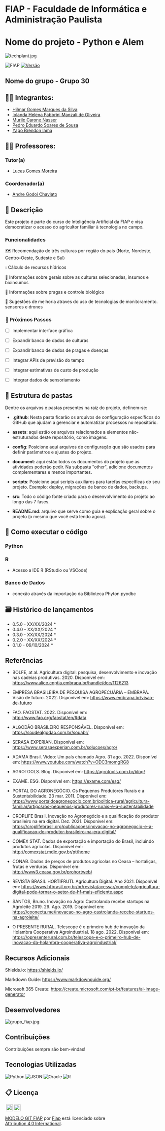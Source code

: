 # FIAP - Faculdade de Informática e Administração Paulista
# Nome do projeto - Python e Alem
![techplant.jpg](https://github.com/IolandaManzali/phyton_e_alem_trabfiap/blob/main/assets/techplant.jpg)


![FIAP](https://img.shields.io/badge/FIAP-IA-red.svg)
[![Versão](https://img.shields.io/badge/version-1.0.0-blue)](https://shields.io/badges)

## Nome do grupo - Grupo 30

## 👨‍🎓 Integrantes: 
- <a href="https://www.linkedin.com/in/hilmar-marques-358672161">Hilmar Gomes Marques da Silva</a>
- <a href="https://www.linkedin.com/in/iolanda-helena-fabbrini-manzali-de-oliveira-14ab8ab0">Iolanda Helena Fabbrini Manzali de Oliveira</a>
- <a href="https://www.linkedin.com/in/murilo-nasser-563875323/ ">Murilo Carone Nasser</a> 
- <a href="https://www.linkedin.com/in/pedro-eduardo-soares-de-sousa-439552309">Pedro Eduardo Soares de Sousa</a> 
- <a href="https://www.linkedin.com/in/yago-yama-444872262">Yago Brendon Iama</a>

## 👩‍🏫 Professores:
### Tutor(a) 
- <a href="https://www.linkedin.com/in/lucas-gomes-moreira-15a8452a">Lucas Gomes Moreira</a>
### Coordenador(a)
- <a href="https://www.linkedin.com/company/inova-fusca">Andre Godoi Chaviato</a>


## 📜 Descrição

Este projeto é parte do curso de Inteligência Artificial da FIAP e visa democratizar o acesso do agricultor familiar à tecnologia no campo.

### Funcionalidades

 🗺️ Recomendação de  três culturas por região do pais (Norte, Nordeste, Centro-Oeste, Sudeste e Sul)

 💧 Cálculo de recursos hídricos

 🧪 Informações sobre gerais sobre as culturas selecionadas, insumos e bioinsumos
 
 🐛 Informações sobre pragas e controle biológico
 
 🤖 Sugestões de melhoria atraves do uso de tecnologias de monitoramento. sensores e drones



### 🔮 Próximos Passos

- [ ] Implementar interface gráfica
- [ ] Expandir banco de dados de culturas
- [ ] Expandir banco de dados de pragas e doenças
- [ ] Integrar APIs de previsão do tempo
- [ ] Integrar estimativas de custo de produção
- [ ] Integrar dados de sensoriamento



## 📁 Estrutura de pastas

Dentre os arquivos e pastas presentes na raiz do projeto, definem-se:

- <b>.github</b>: Nesta pasta ficarão os arquivos de configuração específicos do GitHub que ajudam a gerenciar e automatizar processos no repositório.

- <b>assets</b>: aqui estão os arquivos relacionados a elementos não-estruturados deste repositório, como imagens.

- <b>config</b>: Posicione aqui arquivos de configuração que são usados para definir parâmetros e ajustes do projeto.

- <b>document</b>: aqui estão todos os documentos do projeto que as atividades poderão pedir. Na subpasta "other", adicione documentos complementares e menos importantes.

- <b>scripts</b>: Posicione aqui scripts auxiliares para tarefas específicas do seu projeto. Exemplo: deploy, migrações de banco de dados, backups.

- <b>src</b>: Todo o código fonte criado para o desenvolvimento do projeto ao longo das 7 fases.

- <b>README.md</b>: arquivo que serve como guia e explicação geral sobre o projeto (o mesmo que você está lendo agora).

## 🔧 Como executar o código

### Python

### R
 * Acesso a IDE R (RStudio ou VSCode)

### Banco de Dados
 * conexão através da importação da Biblioteca Phyton pyodbc

## 🗃 Histórico de lançamentos

* 0.5.0 - XX/XX/2024
    * 
* 0.4.0 - XX/XX/2024
    * 
* 0.3.0 - XX/XX/2024
    * 
* 0.2.0 - XX/XX/2024
    * 
* 0.1.0 - 09/10/2024
    *
## Referências

   * BOLFE, at al. Agricultura digital: pesquisa, desenvolvimento e inovação nas cadeias produtivas. 2020. Disponível em: https://www.alice.cnptia.embrapa.br/handle/doc/1126213

   * EMPRESA BRASILEIRA DE PESQUISA AGROPECUÁRIA – EMBRAPA. Visão de futuro. 2022. Disponível em: https://www.embrapa.br/visao-de-futuro

   * FAO. FAOSTAT. 2022. Disponível em: http://www.fao.org/faostat/en/#data

   * ALGODÃO BRASILEIRO RESPONSÁVEL. Disponível em: https://soudealgodao.com.br/souabr/

   * SERASA EXPERIAN. Disponível em: https://www.serasaexperian.com.br/solucoes/agro/

   * ADAMA Brasil. Vídeo: Um país chamado Agro. 31 ago. 2022. Disponível em: https://www.youtube.com/watch?v=ODC3momgRG8

   * AGROTOOLS. Blog. Disponível em: https://agrotools.com.br/blog/

   * EXAME. ESG. Disponível em: https://exame.com/esg/

   * PORTAL DO AGRONEGÓCIO. Os Pequenos Produtores Rurais e a Sustentabilidade. 23 mar. 2011. Disponível em: https://www.portaldoagronegocio.com.br/politica-rural/agricultura-familiar/artigos/os-pequenos-produtores-rurais-e-a-sustentabilidade

   * CROPLIFE Brasil. Inovação no Agronegócio e a qualificação do produtor brasileiro na era digital. Dez. 2021. Disponível em: https://croplifebrasil.org/publicacoes/inovacao-no-agronegocio-e-a-qualificacao-do-produtor-brasileiro-na-era-digital/

   * COMEX STAT. Dados de exportação e importação do Brasil, incluindo produtos agrícolas. Disponível em: http://comexstat.mdic.gov.br/pt/home

   * CONAB. Dados de preços de produtos agrícolas no Ceasa – hortaliças, frutas e verduras. Disponível em: http://www3.ceasa.gov.br/prohortweb/

   * REVISTA BRASIL HORTIFRUTI. Agricultura Digital. Ano 2021. Disponível em: https://www.hfbrasil.org.br/br/revista/acessar/completo/agricultura-digital-pode-tornar-o-setor-de-hf-mais-eficiente.aspx

   * SANTOS, Bruno. Inovação no Agro: Castrolanda recebe startups na Agroleite 2019. 29. Ago. 2019. Disponível em: https://coonecta.me/inovacao-no-agro-castrolanda-recebe-startups-na-agroleite/

   * O PRESENTE RURAL. Telescope é o primeiro hub de inovação da Holambra Cooperativa Agroindustrial. 18 ago. 2022. Disponível em: https://opresenterural.com.br/telescope-e-o-primeiro-hub-de-inovacao-da-holambra-cooperativa-agroindustrial/

 
## Recursos Adicionais

Shields.io: https://shields.io/

Markdown Guide: https://www.markdownguide.org/

Microsoft 365 Create: https://create.microsoft.com/pt-br/features/ai-image-generator

## Desenvolvedores

![grupo_fiap.jpg](https://github.com/IolandaManzali/phyton_e_alem_trabfiap/blob/main/assets/grupo_fiap.jpg) 

## Contribuições

Contribuições sempre são bem-vindas! 


## Tecnologias Utilizadas

![Python](https://img.shields.io/badge/Python-3.9+-14354C?style=for-the-badge&logo=python&logoColor=white)
![JSON](https://img.shields.io/badge/JSON-Data%20Storage-lightgrey?style=for-the-badge&logo=json&logoColor=white)
![Oracle](https://img.shields.io/badge/Oracle-F80000?style=for-the-badge&logo=oracle&logoColor=black)
![R](https://img.shields.io/badge/R-276DC3?style=for-the-badge&logo=r&logoColor=white)



## 📋 Licença

<img style="height:22px!important;margin-left:3px;vertical-align:text-bottom;" src="https://mirrors.creativecommons.org/presskit/icons/cc.svg?ref=chooser-v1"><img style="height:22px!important;margin-left:3px;vertical-align:text-bottom;" src="https://mirrors.creativecommons.org/presskit/icons/by.svg?ref=chooser-v1"><p xmlns:cc="http://creativecommons.org/ns#" xmlns:dct="http://purl.org/dc/terms/"><a property="dct:title" rel="cc:attributionURL" href="https://github.com/agodoi/template">MODELO GIT FIAP</a> por <a rel="cc:attributionURL dct:creator" property="cc:attributionName" href="https://fiap.com.br">Fiap</a> está licenciado sobre <a href="http://creativecommons.org/licenses/by/4.0/?ref=chooser-v1" target="_blank" rel="license noopener noreferrer" style="display:inline-block;">Attribution 4.0 International</a>.</p>
